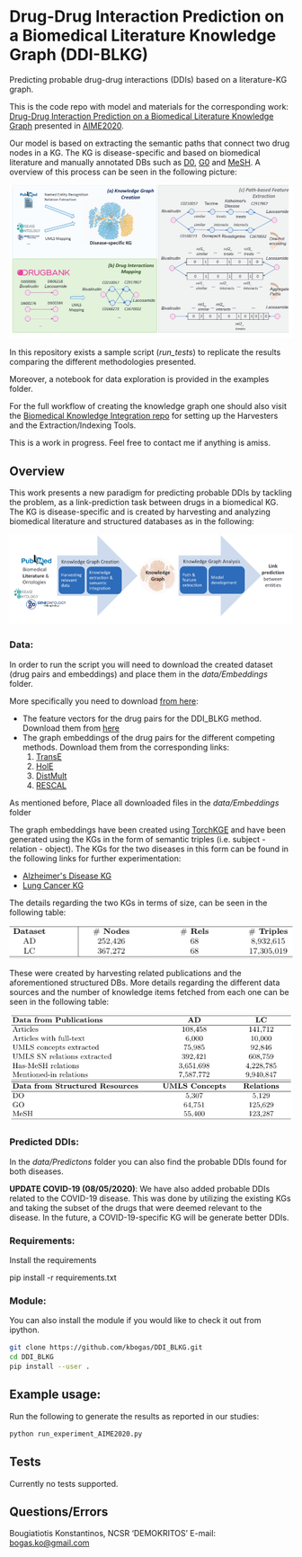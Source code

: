 # Drug-Drug Interaction Prediction on a Biomedical Literature Knowledge Graph (DDI-BLKG)
Predicting probable drug-drug interactions (DDIs) based on a literature-KG graph.

This is the code repo with model and materials for the corresponding work:
[Drug-Drug Interaction Prediction on a Biomedical Literature Knowledge Graph](https://link.springer.com/chapter/10.1007/978-3-030-59137-3_12) presented in [AIME2020](https://aime20.aimedicine.info/).

Our model is based on extracting the semantic paths that connect two drug nodes in a KG. The KG is disease-specific and based on biomedical literature and manually annotated DBs such as [D0](https://disease-ontology.org/), [G0](http://geneontology.org/) and [MeSH](https://www.nlm.nih.gov/research/umls/sourcereleasedocs/current/MSH/index.html). A overview of this process can be seen in the following picture:


![](images/feat_extr.png)




In this repository exists  a sample script (*run\_tests*) to replicate the results comparing the different methodologies presented.

Moreover, a notebook for data exploration is provided in the examples folder.

For the full workflow of creating the knowledge graph one should also visit
the [Biomedical Knowledge Integration repo](https://github.com/tasosnent/Biomedical-Knowledge-Integration) for setting up the Harvesters and the Extraction/Indexing Tools.


This is a work in progress. Feel free to contact me if anything is amiss.

## Overview

This work presents a new paradigm for predicting probable DDIs by tackling the problem, as a link-prediction task between drugs in a biomedical KG. The KG is disease-specific and is created by harvesting and analyzing biomedical literature and structured databases as in the following:

![](images/workflow.png)


### Data:

In order to run the script you will need to download the created dataset (drug pairs and embeddings) and place them in the *data/Embeddings* folder.

More specifically you need to download [from here](https://owncloud.skel.iit.demokritos.gr/index.php/s/WFpHQ6aegYK1J7M):
 
 - The feature vectors for the drug pairs for the DDI_BLKG method. Download them from [here](https://owncloud.skel.iit.demokritos.gr/index.php/s/82I5Wtm9OlZa1mC)
 - The graph embeddings of the drug pairs for the different competing methods. Download them from the corresponding links:
	 1. [TransE](https://owncloud.skel.iit.demokritos.gr/index.php/s/V5MwpsvbFqgzk1j)
	 2. [HolE](https://owncloud.skel.iit.demokritos.gr/index.php/s/ZBUlt41JsGoikRB)
	 3. [DistMult](https://owncloud.skel.iit.demokritos.gr/index.php/s/ktI92u0XeLexzlR)
	 4. [RESCAL](https://owncloud.skel.iit.demokritos.gr/index.php/s/V5MwpsvbFqgzk1j)
 
As mentioned before, Place all downloaded files in the *data/Embeddings* folder

The graph embeddings have been created using [TorchKGE](https://torchkge.readthedocs.io/en/latest/) and have been generated using the KGs in the form of semantic triples (i.e. subject - relation - object). The KGs for the two diseases in this form  can be found in the following links for further experimentation:

 - [Alzheimer's Disease KG](https://owncloud.skel.iit.demokritos.gr/index.php/s/Flt5dqqUEwac3H5)
 - [Lung Cancer KG](https://owncloud.skel.iit.demokritos.gr/index.php/s/V40tNlo8xc4AmYA)
 
The details regarding the two KGs in terms of size, can be seen in the following table:

![](images/kg_size.png)


These were created by harvesting related publications and the aforementioned structured DBs. More details regarding the different data sources and the number of knowledge items fetched from each one can be seen in the following table:

![](images/data_sources.png)


### Predicted DDIs:
In the *data/Predictons* folder you can also find the probable DDIs found for both diseases.


**UPDATE COVID-19 (08/05/2020)**: We have also added probable DDIs related to the COVID-19 disease. This was done by utilizing the existing KGs and taking the subset of the drugs that were deemed relevant to the disease. In the future, a COVID-19-specific KG will be generate better DDIs.

### Requirements:
Install the requirements

pip install -r requirements.txt

### Module:

You can also install the module if you would like to check it out from ipython.
```sh
git clone https://github.com/kbogas/DDI_BLKG.git
cd DDI_BLKG
pip install --user .
```


## Example usage:
Run the following to generate the results as reported in our studies:
```python
python run_experiment_AIME2020.py
```

## Tests

Currently no tests supported.

## Questions/Errors
Bougiatiotis Konstantinos, NCSR ‘DEMOKRITOS’ E-mail: bogas.ko@gmail.com

